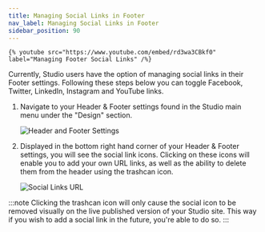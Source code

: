 ```yaml
---
title: Managing Social Links in Footer
nav_label: Managing Social Links in Footer
sidebar_position: 90
---
```


    {% youtube src="https://www.youtube.com/embed/rd3wa3CBkf0" label="Managing Footer Social Links" /%}

Currently, Studio users have the option of managing social links in their Footer settings. Following these steps below
you can toggle Facebook, Twitter, LinkedIn, Instagram and YouTube links.

1. Navigate to your Header & Footer settings found in the Studio main menu under the "Design" section.

   ![Header and Footer Settings](/assets/studio/Social_links_Step_1.png)

2. Displayed in the bottom right hand corner of your Header & Footer settings, you will see the social link icons.
   Clicking on these icons will enable you to add your own URL links, as well as the ability to delete them from the
   header using the trashcan icon.

   ![Social Links URL](/assets/studio/Social_links_Step_2.png)

:::note
Clicking the trashcan icon will only cause the social icon to be removed visually on the live published version of your
Studio site. This way if you wish to add a social link in the future, you're able to do so.
:::

